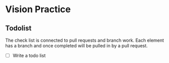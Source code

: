 # Vision Practice

## Todolist
The check list is connected to pull requests and branch work. Each element has a branch and once completed will be pulled in by a pull request.

- [ ] Write a todo list
